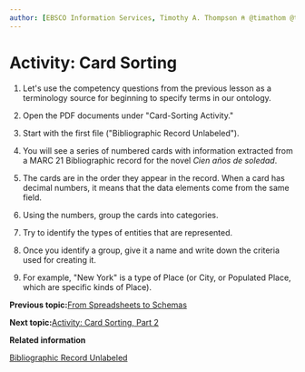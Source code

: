 ```yaml
---
author: [EBSCO Information Services, Timothy A. Thompson ⍝ @timathom @timathom@indieweb.social]
---
```


# Activity: Card Sorting

1.  Let's use the competency questions from the previous lesson as a terminology source for beginning to specify terms in our ontology.

2.  Open the PDF documents under "Card-Sorting Activity."

3.  Start with the first file \("Bibliographic Record Unlabeled"\).

4.  You will see a series of numbered cards with information extracted from a MARC 21 Bibliographic record for the novel *Cien años de soledad*.

5.  The cards are in the order they appear in the record. When a card has decimal numbers, it means that the data elements come from the same field.

6.  Using the numbers, group the cards into categories.

7.  Try to identify the types of entities that are represented.

8.  Once you identify a group, give it a name and write down the criteria used for creating it.

9.  For example, "New York" is a type of Place \(or City, or Populated Place, which are specific kinds of Place\).


**Previous topic:**[From Spreadsheets to Schemas](../../day_1/lesson_4/from_spreadsheets_to_schemas_2.md)

**Next topic:**[Activity: Card Sorting, Part 2](../../day_1/lesson_4/activity_card_sorting_2.md)

**Related information**  


[Bibliographic Record Unlabeled](../../resources/activities/card_sorting_activity/card_sort_activity_bib_unlabeled.pdf)

